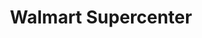 ---
title: "Walmart Supercenter"
url: /broomfield/walmart-supercenter-west-121st-avenue/
shop: supermarket
---